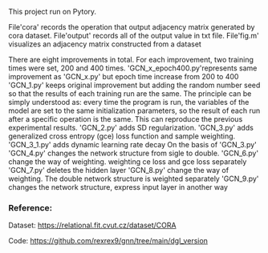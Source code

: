 This project run on Pytory.

File'cora' records the operation that output adjacency matrix generated by cora dataset.
File'output' records all of the output value in txt file.
File'fig.m' visualizes an adjacency matrix constructed from a dataset

There are eight improvements in total. For each improvement, two training times were set, 200 and 400 times.
    'GCN_x_epoch400.py'represents same improvement as 'GCN_x.py' but epoch time increase from 200 to 400
    'GCN_1.py' keeps original improvement but adding the random number seed so that the results of each training run are the same. The principle can be simply understood as: every time the program is run, the variables of the model are set to the same initialization parameters, so the result of each run after a specific operation is the same. This can reproduce the previous experimental results. 
    'GCN_2.py' adds SD regularization.
    'GCN_3.py' adds generalized cross entropy (gce) loss function and sample weighting.
    'GCN_3_1.py' adds dynamic learning rate decay On the basis of 'GCN_3.py'
    'GCN_4.py' changes the network structure from sigle to double.
    'GCN_6.py' change the way of weighting. weighting ce loss and gce loss separately
    'GCN_7.py' deletes the hidden layer
    'GCN_8.py' change the way of weighting. The double network structure is weighted separately
    'GCN_9.py' changes the network structure, express input layer in another way
    
###  Reference:
Dataset: https://relational.fit.cvut.cz/dataset/CORA

Code: https://github.com/rexrex9/gnn/tree/main/dgl_version
